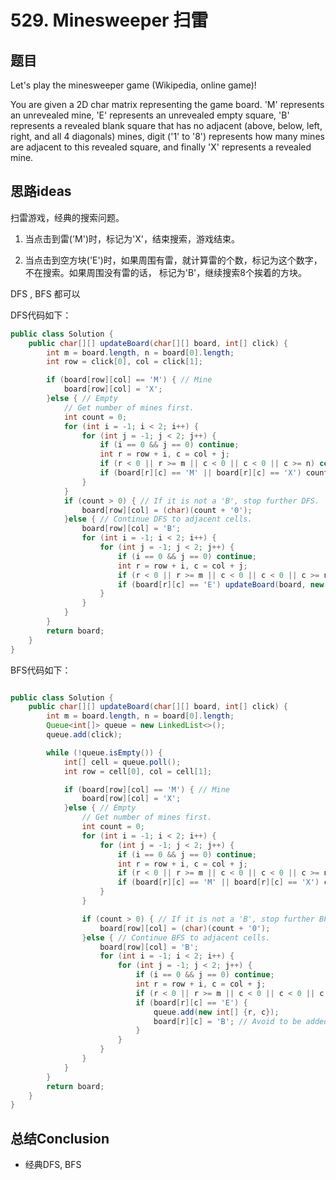 # 529. Minesweeper 扫雷


## 题目

Let's play the minesweeper game (Wikipedia, online game)!

You are given a 2D char matrix representing the game board. 'M' represents an unrevealed mine, 'E' represents an unrevealed empty square, 'B' represents a revealed blank square that has no adjacent (above, below, left, right, and all 4 diagonals) mines, digit ('1' to '8') represents how many mines are adjacent to this revealed square, and finally 'X' represents a revealed mine.


## 思路ideas

扫雷游戏，经典的搜索问题。

1. 当点击到雷('M')时，标记为'X'，结束搜索，游戏结束。

2. 当点击到空方块('E')时，如果周围有雷，就计算雷的个数，标记为这个数字，不在搜索。如果周围没有雷的话， 标记为'B'，继续搜索8个挨着的方块。

DFS , BFS 都可以

DFS代码如下：

```java
public class Solution {
    public char[][] updateBoard(char[][] board, int[] click) {
        int m = board.length, n = board[0].length;
        int row = click[0], col = click[1];

        if (board[row][col] == 'M') { // Mine
            board[row][col] = 'X';
        }else { // Empty
            // Get number of mines first.
            int count = 0;
            for (int i = -1; i < 2; i++) {
                for (int j = -1; j < 2; j++) {
                    if (i == 0 && j == 0) continue;
                    int r = row + i, c = col + j;
                    if (r < 0 || r >= m || c < 0 || c < 0 || c >= n) continue;
                    if (board[r][c] == 'M' || board[r][c] == 'X') count++;
                }
            }
            if (count > 0) { // If it is not a 'B', stop further DFS.
                board[row][col] = (char)(count + '0');
            }else { // Continue DFS to adjacent cells.
                board[row][col] = 'B';
                for (int i = -1; i < 2; i++) {
                    for (int j = -1; j < 2; j++) {
                        if (i == 0 && j == 0) continue;
                        int r = row + i, c = col + j;
                        if (r < 0 || r >= m || c < 0 || c < 0 || c >= n) continue;
                        if (board[r][c] == 'E') updateBoard(board, new int[] {r, c});
                    }
                }
            }
        }
        return board;
    }
}


```


BFS代码如下：

```java

public class Solution {
    public char[][] updateBoard(char[][] board, int[] click) {
        int m = board.length, n = board[0].length;
        Queue<int[]> queue = new LinkedList<>();
        queue.add(click);

        while (!queue.isEmpty()) {
            int[] cell = queue.poll();
            int row = cell[0], col = cell[1];

            if (board[row][col] == 'M') { // Mine
                board[row][col] = 'X';
            }else { // Empty
                // Get number of mines first.
                int count = 0;
                for (int i = -1; i < 2; i++) {
                    for (int j = -1; j < 2; j++) {
                        if (i == 0 && j == 0) continue;
                        int r = row + i, c = col + j;
                        if (r < 0 || r >= m || c < 0 || c < 0 || c >= n) continue;
                        if (board[r][c] == 'M' || board[r][c] == 'X') count++;
                    }
                }

                if (count > 0) { // If it is not a 'B', stop further BFS.
                    board[row][col] = (char)(count + '0');
                }else { // Continue BFS to adjacent cells.
                    board[row][col] = 'B';
                    for (int i = -1; i < 2; i++) {
                        for (int j = -1; j < 2; j++) {
                            if (i == 0 && j == 0) continue;
                            int r = row + i, c = col + j;
                            if (r < 0 || r >= m || c < 0 || c < 0 || c >= n) continue;
                            if (board[r][c] == 'E') {
                                queue.add(new int[] {r, c});
                                board[r][c] = 'B'; // Avoid to be added again.
                            }
                        }
                    }
                }
            }
        }
        return board;
    }
}　　

```



## 总结Conclusion

- 经典DFS, BFS
